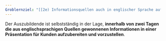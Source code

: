 ```yaml
---
Groblernziel: "[[2e) Informationsquellen auch in englischer Sprache aufgabenbezogen auswerten und für die Kundeninformation nutzen]]"
---
```

Der Auszubildende ist selbstständig in der Lage, **innerhalb von zwei Tagen die aus englischsprachigen Quellen gewonnenen Informationen in einer Präsentation für Kunden aufzubereiten und vorzustellen**.